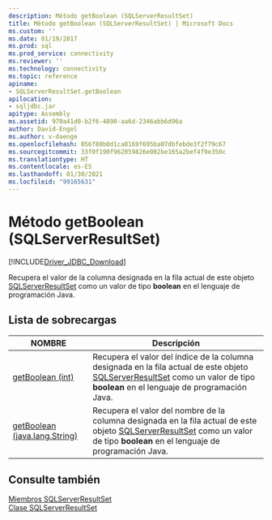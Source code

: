 ```yaml
---
description: Método getBoolean (SQLServerResultSet)
title: Método getBoolean (SQLServerResultSet) | Microsoft Docs
ms.custom: ''
ms.date: 01/19/2017
ms.prod: sql
ms.prod_service: connectivity
ms.reviewer: ''
ms.technology: connectivity
ms.topic: reference
apiname:
- SQLServerResultSet.getBoolean
apilocation:
- sqljdbc.jar
apitype: Assembly
ms.assetid: 970a41d0-b2f6-4890-aa6d-2346abb6d96a
author: David-Engel
ms.author: v-daenge
ms.openlocfilehash: 056f80b0d1ca8169f695ba07dbfebde3f2f79c67
ms.sourcegitcommit: 33f0f190f962059826e002be165a2bef4f9e350c
ms.translationtype: HT
ms.contentlocale: es-ES
ms.lasthandoff: 01/30/2021
ms.locfileid: "99165631"
---
```

# <a name="getboolean-method-sqlserverresultset"></a>Método getBoolean (SQLServerResultSet)
[!INCLUDE[Driver_JDBC_Download](../../../includes/driver_jdbc_download.md)]

  Recupera el valor de la columna designada en la fila actual de este objeto [SQLServerResultSet](../../../connect/jdbc/reference/sqlserverresultset-class.md) como un valor de tipo **boolean** en el lenguaje de programación Java.  
  
## <a name="overload-list"></a>Lista de sobrecargas  
  
|NOMBRE|Descripción|  
|----------|-----------------|  
|[getBoolean (int)](../../../connect/jdbc/reference/getboolean-method-int-sqlserverresultset.md)|Recupera el valor del índice de la columna designada en la fila actual de este objeto [SQLServerResultSet](../../../connect/jdbc/reference/sqlserverresultset-class.md) como un valor de tipo **boolean** en el lenguaje de programación Java.|  
|[getBoolean (java.lang.String)](../../../connect/jdbc/reference/getboolean-method-java-lang-string-sqlserverresultset.md)|Recupera el valor del nombre de la columna designada en la fila actual de este objeto [SQLServerResultSet](../../../connect/jdbc/reference/sqlserverresultset-class.md) como un valor de tipo **boolean** en el lenguaje de programación Java.|  
  
## <a name="see-also"></a>Consulte también  
 [Miembros SQLServerResultSet](../../../connect/jdbc/reference/sqlserverresultset-members.md)   
 [Clase SQLServerResultSet](../../../connect/jdbc/reference/sqlserverresultset-class.md)  
  
  
